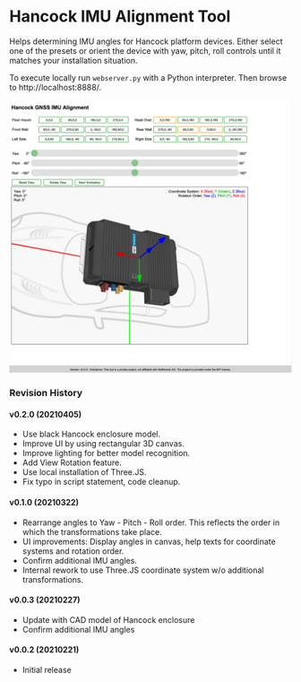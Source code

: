 # Hancock IMU Alignment Tool

Helps determining IMU angles for Hancock platform devices. Either select one of the presets or orient the device with yaw, pitch, roll controls until it matches your installation situation.

To execute locally run ```webserver.py``` with a Python interpreter. Then browse to http://localhost:8888/.


![Info](https://raw.githubusercontent.com/renestraub/hancock_imu_angle/main/preview/screenshot1.png)


### Revision History

#### v0.2.0 (20210405)

- Use black Hancock enclosure model.
- Improve UI by using rectangular 3D canvas.
- Improve lighting for better model recognition.
- Add View Rotation feature.
- Use local installation of Three.JS.
- Fix typo in script statement, code cleanup.


#### v0.1.0 (20210322)

- Rearrange angles to Yaw - Pitch - Roll order. This reflects the order in which the transformations take place.
- UI improvements: Display angles in canvas, help texts for coordinate systems and rotation order.
- Confirm additional IMU angles.
- Internal rework to use Three.JS coordinate system w/o additional transformations.


#### v0.0.3 (20210227)

- Update with CAD model of Hancock enclosure
- Confirm additional IMU angles

#### v0.0.2 (20210221)

- Initial release
